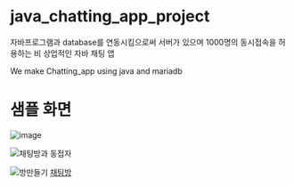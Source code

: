 # java_chatting_app_project

자바프로그램과 database를 연동시킴으로써 서버가 있으며 1000명의 동시접속을 허용하는 비 상업적인 자바 채팅 앱

We make Chatting_app using java and mariadb


# 샘플 화면
![image](https://user-images.githubusercontent.com/37824506/207031239-c81e81c8-aaa9-4f8d-af70-ddf41e27fb21.png)

![채팅방과 동접자](https://user-images.githubusercontent.com/37824506/210195675-c0a76ca9-cbf8-4810-8c45-7f07d3417fd7.png)

![방만들기](https://user-images.githubusercontent.com/37824506/210195673-fab5cfab-75c6-4e5f-88d0-e35f15fa4636.png)
[채팅방](https://user-images.githubusercontent.com/37824506/210195668-edd82ddf-74e1-4d5a-beda-67e08902679d.png)
